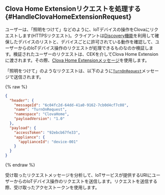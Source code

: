 ## Clova Home Extensionリクエストを処理する {#HandleClovaHomeExtensionRequest}

ユーザーは、「照明をつけて」などのように、IoTデバイスの操作をClovaにリクエストします(HTTPSリクエスト)。クライアントは[Discovery機能](#ProvideDeviceDiscovery)を利用して確保したデバイスのリストと、デバイスごとに許可されている動作を確認して、ユーザーからのIoTデバイス操作のリクエストが処理できるものなのか検証します。検証されたユーザーのリクエストは、CEKを介してClova Home Extensionに渡されます。その際、[Clova Home Extensionメッセージ](/CEK/References/CEK_API.md#ClovaHomeExtMessage)を使用します。

「照明をつけて」のようなリクエストは、以下のように[`TurnOnRequest`](/CEK/References/ClovaHomeInterface/Control_Interfaces.md#TurnOnRequest)メッセージで送信されます。

{% raw %}
```json
{
  "header": {
    "messageId": "6c04fc2d-64dd-41a0-9162-7cb0d4cf7c08",
    "name": "TurnOnRequest",
    "namespace": "ClovaHome",
    "payloadVersion": "1.0"
  },
  "payload": {
    "accessToken": "92ebcb67fe33",
    "appliance": {
      "applianceId": "device-001"
    }
  }
}
```
{% endraw %}

受け取ったリクエストメッセージを分析して、IoTサービスが提供するURIにユーザーからのIoTデバイス操作のリクエストを送信します。リクエストを送信する際、受け取ったアクセストークンを使用します。
